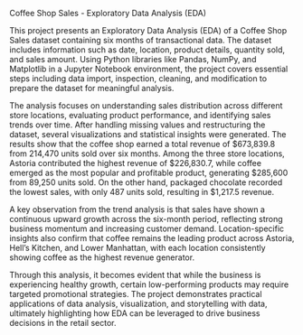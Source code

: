 Coffee Shop Sales - Exploratory Data Analysis (EDA)

This project presents an Exploratory Data Analysis (EDA) of a Coffee Shop Sales dataset containing six months of transactional data. The dataset includes information such as date, location, product details, quantity sold, and sales amount. Using Python libraries like Pandas, NumPy, and Matplotlib in a Jupyter Notebook environment, the project covers essential steps including data import, inspection, cleaning, and modification to prepare the dataset for meaningful analysis.

The analysis focuses on understanding sales distribution across different store locations, evaluating product performance, and identifying sales trends over time. After handling missing values and restructuring the dataset, several visualizations and statistical insights were generated. The results show that the coffee shop earned a total revenue of $673,839.8 from 214,470 units sold over six months. Among the three store locations, Astoria contributed the highest revenue of $226,830.7, while coffee emerged as the most popular and profitable product, generating $285,600 from 89,250 units sold. On the other hand, packaged chocolate recorded the lowest sales, with only 487 units sold, resulting in $1,217.5 revenue.

A key observation from the trend analysis is that sales have shown a continuous upward growth across the six-month period, reflecting strong business momentum and increasing customer demand. Location-specific insights also confirm that coffee remains the leading product across Astoria, Hell’s Kitchen, and Lower Manhattan, with each location consistently showing coffee as the highest revenue generator.

Through this analysis, it becomes evident that while the business is experiencing healthy growth, certain low-performing products may require targeted promotional strategies. The project demonstrates practical applications of data analysis, visualization, and storytelling with data, ultimately highlighting how EDA can be leveraged to drive business decisions in the retail sector.
